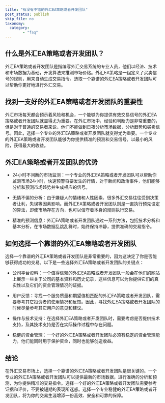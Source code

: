 ```yaml
---
title: "有没有不错的外汇EA策略或者开发团队"
post_status: publish
skip_file: no
taxonomy:
  category:
        - "faq"
---
```


## 什么是外汇EA策略或者开发团队？

外汇EA策略或者开发团队是指编写外汇交易系统的专业人员，他们以经济、技术和市场数据为基础，开发算法来推测市场价格。外汇EA策略是一组定义了买卖信号的规则，用来自动生成交易指令。选取一个靠谱的外汇EA策略或者开发团队可以帮助你更好地进行外汇交易。

## 找到一支好的外汇EA策略或者开发团队的重要性

外汇市场每天都会预示着风险和机会，一个能够为你提供有效交易信号的外汇EA策略或者开发团队就显得尤为重要。在外汇市场中，经验和判断力是非常重要的，但是对于普通的交易者来说，他们不能做到日夜分析市场数据，分析趋势和买卖信号。因此，选择一个专业的外汇EA策略或者开发团队就变得尤为重要。一个专业的外汇EA策略或者开发团队能够为你提供精准的预测和交易信号，以最小的风险，获得最大的收益。

## 外汇EA策略或者开发团队的优势

- 24小时不间断的市场监测：一个专业的外汇EA策略或者开发团队可以帮助你监测市场24小时，快速预警将要发生的行情，对于新闻和政治事件，他们能够分析和预测市场趋势并生成相应的信号。

- 无情不偏的分析：由于嫌疑人的情绪和人性因素，很多外汇交易往往受到决策者让利，失误等因素影响，而外汇EA策略或者开发团队则是一直执行预先设定的算法，即使市场存在方向，也可以信守着本身的规则执行交易。

- 精准的预测信息：外汇EA策略或者开发团队通过一系列方法，包括技术分析和基本分析，在市场数据乱跳乱舞时，始终保持冷静，提供准确的交易指令。

## 如何选择一个靠谱的外汇EA策略或者开发团队

选择一个靠谱的外汇EA策略或者开发团队是非常重要的，因为这决定了你是否能够获得成功的交易。以下是一些选择外汇EA策略或者开发团队的关键点：

- 公司平台资料：一个值得信赖的外汇EA策略或者开发团队一般会在他们的网站上展示一些关于公司的基本资料和历史记录，这些信息可以为你提供它们的真实性以及它们的资金管理情况的证据。

- 用户反馈：寻找一个服务质量和期望值相匹配的外汇EA策略或者开发团队，需要参考其它投资者的使用情况和反馈。因此，寻找外汇EA策略或者开发团队的时候尽量参考其它用户的意见和建议。

- 操作与技术支持：在选择外汇EA策略或者开发团队时，需要考虑是否提供技术支持，及其技术支持是否在实际操作过程中存在问题。

- 稳健的资金管理：一个好的外汇EA策略或者开发团队必须有稳定的资金管理能力，他们能同时用于保护资金，同时也能够创造收益。

## 结论

在外汇交易市场上，选择一个靠谱的外汇EA策略或者开发团队是很关键的。一个专业的外汇EA策略或者开发团队可以提供最新的市场数据，进行准确的分析和预测，为你提供精准的交易指令。选择一个好的外汇EA策略或者开发团队需要参考证据和评价，不要被短期的表现所迷惑。选择一个专业稳健的外汇EA策略或者开发团队，将为你的交易生涯增添一份高效、安全和可靠的保障。
